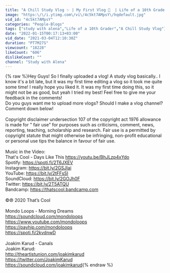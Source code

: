 ```yaml
---
title: "A Chill Study Vlog ✨ | My First Vlog 🤩  | Life of a 10th Grader"
image: "https:\/\/i.ytimg.com\/vi\/4c5kt7AMpsY\/hqdefault.jpg"
vid_id: "4c5kt7AMpsY"
categories: "People-Blogs"
tags: ["study with alena","Life of a 10th Grader","A Chill Study Vlog"]
date: "2022-01-15T00:17:13+03:00"
vid_date: "2021-03-04T12:10:30Z"
duration: "PT7M27S"
viewcount: "18228"
likeCount: "606"
dislikeCount: ""
channel: "Study with Alena"
---
```

{% raw %}Hey Guys! So I finally uploaded a vlog! A study vlog basically.. I know it's a bit late, but it was my first time editing a vlog so it took me quite some time! I really hope you liked it. It was my first time doing this, so it might not be as good, but yeah I tried my best! Feel free to give me your feedback in the comments! <br />Do you guys want me to upload more vlogs? Should I make a vlog channel? Comment down below!<br /><br /> Copyright disclaimer undersection 107 of the copyright act 1976 allowance is made for &quot; fair use&quot; for purposes such as criticisms, comment, news, reporting, teaching, scholarship and research. Fair use is a permitted by copyright statute that might otherwise be infringing, non-profit educational or personal use tips the balance in favour of fair use.<br /><br />Music in the Video: <br />That's Cool - Days Like This <a rel="nofollow" target="blank" href="https://youtu.be/BhJLzp4xYdo">https://youtu.be/BhJLzp4xYdo</a><br />Spotify:  <a rel="nofollow" target="blank" href="https://spoti.fi/2T6JXEV​">https://spoti.fi/2T6JXEV​</a><br />Instagram: <a rel="nofollow" target="blank" href="https://bit.ly/2GSJIai​">https://bit.ly/2GSJIai​</a><br />YouTube: <a rel="nofollow" target="blank" href="https://bit.ly/2tFFsSI​">https://bit.ly/2tFFsSI​</a><br />SoundCloud: <a rel="nofollow" target="blank" href="https://bit.ly/2GOJh0F​">https://bit.ly/2GOJh0F​</a><br />Twitter: <a rel="nofollow" target="blank" href="https://bit.ly/2T5ATQU​">https://bit.ly/2T5ATQU​</a><br />Bandcamp: <a rel="nofollow" target="blank" href="https://thatscool.bandcamp.com​">https://thatscool.bandcamp.com​</a><br /><br />©℗ 2020 That’s Cool<br /><br />Mondo Loops - Morning Dreams <br /><a rel="nofollow" target="blank" href="https://soundcloud.com/mondoloops​">https://soundcloud.com/mondoloops​</a><br /><a rel="nofollow" target="blank" href="https://www.youtube.com/mondoloops​">https://www.youtube.com/mondoloops​</a><br /><a rel="nofollow" target="blank" href="https://payhip.com/mondoloops​">https://payhip.com/mondoloops​</a><br /><a rel="nofollow" target="blank" href="https://spoti.fi/2kvdnwD​">https://spoti.fi/2kvdnwD​</a><br /><br />Joakim Karud - Canals<br />Joakim Karud:<br /><a rel="nofollow" target="blank" href="http://theartistunion.com/joakimkarud​">http://theartistunion.com/joakimkarud​</a><br /><a rel="nofollow" target="blank" href="https://twitter.com/JoakimKarud​">https://twitter.com/JoakimKarud​</a><br /><a rel="nofollow" target="blank" href="https://soundcloud.com/joakimkarud​">https://soundcloud.com/joakimkarud​</a>{% endraw %}

